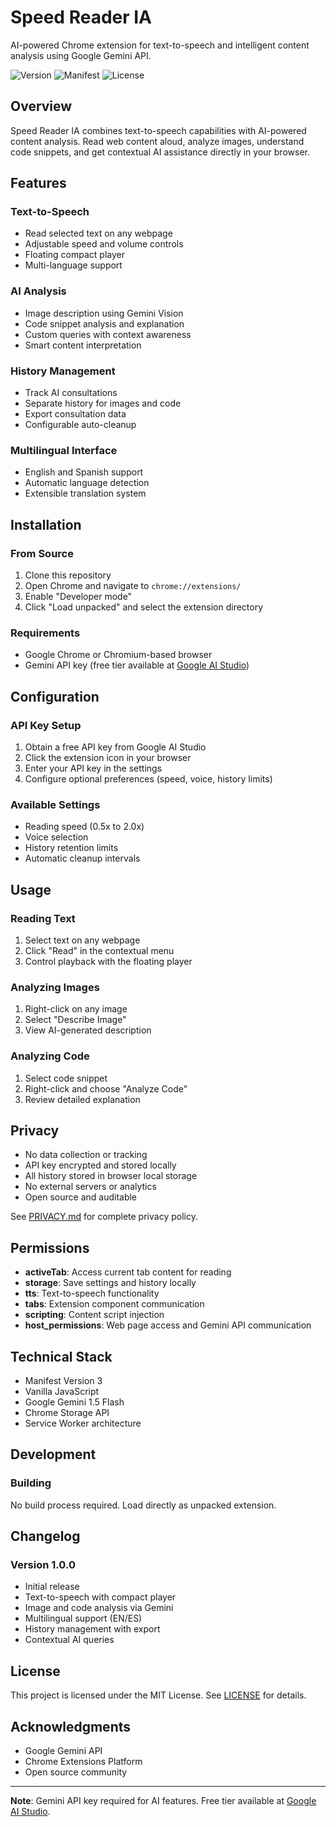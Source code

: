 # Speed Reader IA

AI-powered Chrome extension for text-to-speech and intelligent content analysis using Google Gemini API.

![Version](https://img.shields.io/badge/version-1.0.0-blue.svg)
![Manifest](https://img.shields.io/badge/manifest-v3-green.svg)
![License](https://img.shields.io/badge/license-MIT-orange.svg)

## Overview

Speed Reader IA combines text-to-speech capabilities with AI-powered content analysis. Read web content aloud, analyze images, understand code snippets, and get contextual AI assistance directly in your browser.

## Features

### Text-to-Speech
- Read selected text on any webpage
- Adjustable speed and volume controls
- Floating compact player
- Multi-language support

### AI Analysis
- Image description using Gemini Vision
- Code snippet analysis and explanation
- Custom queries with context awareness
- Smart content interpretation

### History Management
- Track AI consultations
- Separate history for images and code
- Export consultation data
- Configurable auto-cleanup

### Multilingual Interface
- English and Spanish support
- Automatic language detection
- Extensible translation system

## Installation

### From Source
1. Clone this repository
2. Open Chrome and navigate to `chrome://extensions/`
3. Enable "Developer mode"
4. Click "Load unpacked" and select the extension directory

### Requirements
- Google Chrome or Chromium-based browser
- Gemini API key (free tier available at [Google AI Studio](https://makersuite.google.com/app/apikey))

## Configuration

### API Key Setup
1. Obtain a free API key from Google AI Studio
2. Click the extension icon in your browser
3. Enter your API key in the settings
4. Configure optional preferences (speed, voice, history limits)

### Available Settings
- Reading speed (0.5x to 2.0x)
- Voice selection
- History retention limits
- Automatic cleanup intervals

## Usage

### Reading Text
1. Select text on any webpage
2. Click "Read" in the contextual menu
3. Control playback with the floating player

### Analyzing Images
1. Right-click on any image
2. Select "Describe Image"
3. View AI-generated description

### Analyzing Code
1. Select code snippet
2. Right-click and choose "Analyze Code"
3. Review detailed explanation

## Privacy

- No data collection or tracking
- API key encrypted and stored locally
- All history stored in browser local storage
- No external servers or analytics
- Open source and auditable

See [PRIVACY.md](PRIVACY.md) for complete privacy policy.

## Permissions

- **activeTab**: Access current tab content for reading
- **storage**: Save settings and history locally
- **tts**: Text-to-speech functionality
- **tabs**: Extension component communication
- **scripting**: Content script injection
- **host_permissions**: Web page access and Gemini API communication

## Technical Stack

- Manifest Version 3
- Vanilla JavaScript
- Google Gemini 1.5 Flash
- Chrome Storage API
- Service Worker architecture

## Development

### Building
No build process required. Load directly as unpacked extension.

## Changelog

### Version 1.0.0
- Initial release
- Text-to-speech with compact player
- Image and code analysis via Gemini
- Multilingual support (EN/ES)
- History management with export
- Contextual AI queries

## License

This project is licensed under the MIT License. See [LICENSE](LICENSE) for details.

## Acknowledgments

- Google Gemini API
- Chrome Extensions Platform
- Open source community

---

**Note**: Gemini API key required for AI features. Free tier available at [Google AI Studio](https://makersuite.google.com/app/apikey).